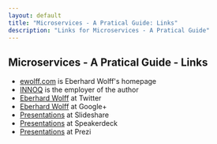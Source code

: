 ```yaml
---
layout: default
title: "Microservices - A Pratical Guide: Links"
description: "Links for Microservices - A Pratical Guide"
---
```


Microservices - A Pratical Guide - Links
---

* [ewolff.com](http://ewolff.com) is Eberhard Wolff's homepage
* [INNOQ](http://innoq.com) is the employer of the author
* [Eberhard Wolff](https://twitter.com/ewolff) at Twitter
* [Eberhard Wolff](https://plus.google.com/u/0/+EberhardWolff/) at Google+
* [Presentations](http://www.slideshare.net/ewolff/presentations) at Slideshare
* [Presentations](https://speakerdeck.com/ewolff) at Speakerdeck
* [Presentations](https://prezi.com/user/ewolff/) at Prezi
 
